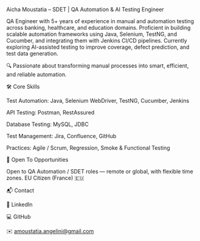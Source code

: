 Aicha Moustatia – SDET | QA Automation & AI Testing Engineer

QA Engineer with 5+ years of experience in manual and automation testing across banking, healthcare, and education domains.
Proficient in building scalable automation frameworks using Java, Selenium, TestNG, and Cucumber, and integrating them with Jenkins CI/CD pipelines.
Currently exploring AI-assisted testing to improve coverage, defect prediction, and test data generation.

🔍 Passionate about transforming manual processes into smart, efficient, and reliable automation.

🛠 Core Skills

Test Automation: Java, Selenium WebDriver, TestNG, Cucumber, Jenkins

API Testing: Postman, RestAssured

Database Testing: MySQL, JDBC

Test Management: Jira, Confluence, GitHub

Practices: Agile / Scrum, Regression, Smoke & Functional Testing

🚀 Open To Opportunities

Open to QA Automation / SDET roles — remote or global, with flexible time zones.
EU Citizen (France) 🇪🇺 

📬 Contact

💼 LinkedIn

💻 GitHub

✉️ amoustatia.angelini@gmail.com

